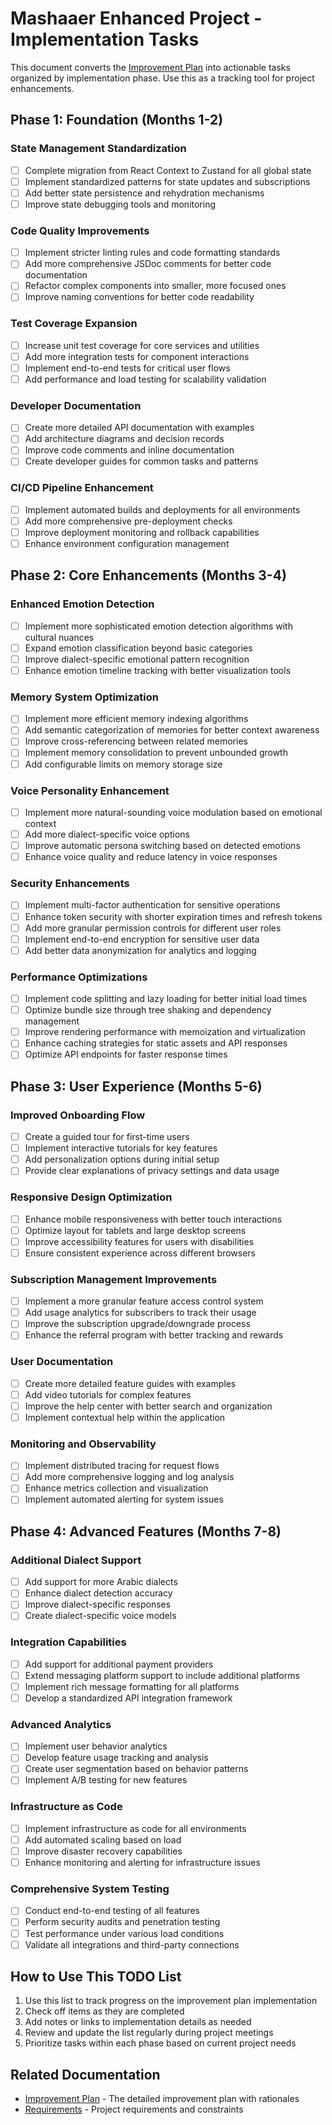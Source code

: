 # Mashaaer Enhanced Project - Implementation Tasks

This document converts the [Improvement Plan](docs/plan.md) into actionable tasks organized by implementation phase. Use this as a tracking tool for project enhancements.

## Phase 1: Foundation (Months 1-2)

### State Management Standardization
- [ ] Complete migration from React Context to Zustand for all global state
- [ ] Implement standardized patterns for state updates and subscriptions
- [ ] Add better state persistence and rehydration mechanisms
- [ ] Improve state debugging tools and monitoring

### Code Quality Improvements
- [ ] Implement stricter linting rules and code formatting standards
- [ ] Add more comprehensive JSDoc comments for better code documentation
- [ ] Refactor complex components into smaller, more focused ones
- [ ] Improve naming conventions for better code readability

### Test Coverage Expansion
- [ ] Increase unit test coverage for core services and utilities
- [ ] Add more integration tests for component interactions
- [ ] Implement end-to-end tests for critical user flows
- [ ] Add performance and load testing for scalability validation

### Developer Documentation
- [ ] Create more detailed API documentation with examples
- [ ] Add architecture diagrams and decision records
- [ ] Improve code comments and inline documentation
- [ ] Create developer guides for common tasks and patterns

### CI/CD Pipeline Enhancement
- [ ] Implement automated builds and deployments for all environments
- [ ] Add more comprehensive pre-deployment checks
- [ ] Improve deployment monitoring and rollback capabilities
- [ ] Enhance environment configuration management

## Phase 2: Core Enhancements (Months 3-4)

### Enhanced Emotion Detection
- [ ] Implement more sophisticated emotion detection algorithms with cultural nuances
- [ ] Expand emotion classification beyond basic categories
- [ ] Improve dialect-specific emotional pattern recognition
- [ ] Enhance emotion timeline tracking with better visualization tools

### Memory System Optimization
- [ ] Implement more efficient memory indexing algorithms
- [ ] Add semantic categorization of memories for better context awareness
- [ ] Improve cross-referencing between related memories
- [ ] Implement memory consolidation to prevent unbounded growth
- [ ] Add configurable limits on memory storage size

### Voice Personality Enhancement
- [ ] Implement more natural-sounding voice modulation based on emotional context
- [ ] Add more dialect-specific voice options
- [ ] Improve automatic persona switching based on detected emotions
- [ ] Enhance voice quality and reduce latency in voice responses

### Security Enhancements
- [ ] Implement multi-factor authentication for sensitive operations
- [ ] Enhance token security with shorter expiration times and refresh tokens
- [ ] Add more granular permission controls for different user roles
- [ ] Implement end-to-end encryption for sensitive user data
- [ ] Add better data anonymization for analytics and logging

### Performance Optimizations
- [ ] Implement code splitting and lazy loading for better initial load times
- [ ] Optimize bundle size through tree shaking and dependency management
- [ ] Improve rendering performance with memoization and virtualization
- [ ] Enhance caching strategies for static assets and API responses
- [ ] Optimize API endpoints for faster response times

## Phase 3: User Experience (Months 5-6)

### Improved Onboarding Flow
- [ ] Create a guided tour for first-time users
- [ ] Implement interactive tutorials for key features
- [ ] Add personalization options during initial setup
- [ ] Provide clear explanations of privacy settings and data usage

### Responsive Design Optimization
- [ ] Enhance mobile responsiveness with better touch interactions
- [ ] Optimize layout for tablets and large desktop screens
- [ ] Improve accessibility features for users with disabilities
- [ ] Ensure consistent experience across different browsers

### Subscription Management Improvements
- [ ] Implement a more granular feature access control system
- [ ] Add usage analytics for subscribers to track their usage
- [ ] Improve the subscription upgrade/downgrade process
- [ ] Enhance the referral program with better tracking and rewards

### User Documentation
- [ ] Create more detailed feature guides with examples
- [ ] Add video tutorials for complex features
- [ ] Improve the help center with better search and organization
- [ ] Implement contextual help within the application

### Monitoring and Observability
- [ ] Implement distributed tracing for request flows
- [ ] Add more comprehensive logging and log analysis
- [ ] Enhance metrics collection and visualization
- [ ] Implement automated alerting for system issues

## Phase 4: Advanced Features (Months 7-8)

### Additional Dialect Support
- [ ] Add support for more Arabic dialects
- [ ] Enhance dialect detection accuracy
- [ ] Improve dialect-specific responses
- [ ] Create dialect-specific voice models

### Integration Capabilities
- [ ] Add support for additional payment providers
- [ ] Extend messaging platform support to include additional platforms
- [ ] Implement rich message formatting for all platforms
- [ ] Develop a standardized API integration framework

### Advanced Analytics
- [ ] Implement user behavior analytics
- [ ] Develop feature usage tracking and analysis
- [ ] Create user segmentation based on behavior patterns
- [ ] Implement A/B testing for new features

### Infrastructure as Code
- [ ] Implement infrastructure as code for all environments
- [ ] Add automated scaling based on load
- [ ] Improve disaster recovery capabilities
- [ ] Enhance monitoring and alerting for infrastructure issues

### Comprehensive System Testing
- [ ] Conduct end-to-end testing of all features
- [ ] Perform security audits and penetration testing
- [ ] Test performance under various load conditions
- [ ] Validate all integrations and third-party connections

## How to Use This TODO List

1. Use this list to track progress on the improvement plan implementation
2. Check off items as they are completed
3. Add notes or links to implementation details as needed
4. Review and update the list regularly during project meetings
5. Prioritize tasks within each phase based on current project needs

## Related Documentation

- [Improvement Plan](docs/plan.md) - The detailed improvement plan with rationales
- [Requirements](docs/requirements.md) - Project requirements and constraints